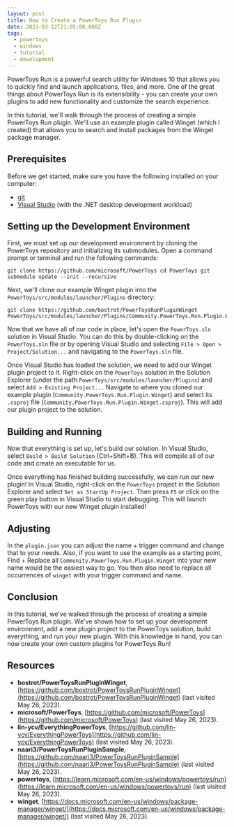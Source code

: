 ```yaml
---
layout: post
title: How to Create a PowerToys Run Plugin
date: 2023-03-12T21:05:00.000Z
tags:
  - powertoys
  - windows
  - tutorial
  - development
---
```


PowerToys Run is a powerful search utility for Windows 10 that allows you to quickly find and launch applications, files, and more. One of the great things about PowerToys Run is its extensibility - you can create your own plugins to add new functionality and customize the search experience.

In this tutorial, we'll walk through the process of creating a simple PowerToys Run plugin. We'll use an example plugin called Winget (which I created) that allows you to search and install packages from the Winget package manager.

## Prerequisites

Before we get started, make sure you have the following installed on your computer:

- [git](https://git-scm.com/)
- [Visual Studio](https://visualstudio.microsoft.com/) (with the .NET desktop development workload)

## Setting up the Development Environment

First, we must set up our development environment by cloning the PowerToys repository and initializing its submodules. Open a command prompt or terminal and run the following commands:

    git clone https://github.com/microsoft/PowerToys cd PowerToys git submodule update --init --recursive

Next, we'll clone our example Winget plugin into the `PowerToys/src/modules/launcher/Plugins` directory:

    git clone https://github.com/bostrot/PowerToysRunPluginWinget PowerToys/src/modules/launcher/Plugins/Community.PowerToys.Run.Plugin.Winget

Now that we have all of our code in place, let's open the `PowerToys.sln` solution in Visual Studio. You can do this by double-clicking on the `PowerToys.sln` file or by opening Visual Studio and selecting `File > Open > Project/Solution...` and navigating to the `PowerToys.sln` file.

Once Visual Studio has loaded the solution, we need to add our Winget plugin project to it. Right-click on the `PowerToys` solution in the Solution Explorer (under the path `PowerToys/src/modules/launcher/Plugins`) and select `Add > Existing Project...` Navigate to where you cloned our example plugin (`Community.PowerToys.Run.Plugin.Winget`) and select its `.csproj` file (`Community.PowerToys.Run.Plugin.Winget.csproj`). This will add our plugin project to the solution.

## Building and Running

Now that everything is set up, let's build our solution. In Visual Studio, select `Build > Build Solution` (Ctrl+Shift+B). This will compile all of our code and create an executable for us.

Once everything has finished building successfully, we can run our new plugin! In Visual Studio, right-click on the `PowerToys` project in the Solution Explorer and select `Set as StartUp Project`. Then press `F5` or click on the green play button in Visual Studio to start debugging. This will launch PowerToys with our new Winget plugin installed!

## Adjusting

In the `plugin.json` you can adjust the name + trigger command and change that to your needs. Also, if you want to use the example as a starting point, Find + Replace all `Community.PowerToys.Run.Plugin.Winget` into your new name would be the easiest way to go. You then also need to replace all occurrences of `winget` with your trigger command and name.

## Conclusion

In this tutorial, we've walked through the process of creating a simple PowerToys Run plugin. We've shown how to set up your development environment, add a new plugin project to the PowerToys solution, build everything, and run your new plugin. With this knowledge in hand, you can now create your own custom plugins for PowerToys Run!

## Resources

- **bostrot/PowerToysRunPluginWinget**, [https://github.com/bostrot/PowerToysRunPluginWinget](https://github.com/bostrot/PowerToysRunPluginWinget) (last visited May 26, 2023).
- **microsoft/PowerToys**, [https://github.com/microsoft/PowerToys](https://github.com/microsoft/PowerToys) (last visited May 26, 2023).
- **lin-ycv/EverythingPowerToys**, [https://github.com/lin-ycv/EverythingPowerToys](https://github.com/lin-ycv/EverythingPowerToys) (last visited May 26, 2023).
- **naari3/PowerToysRunPluginSample**, [https://github.com/naari3/PowerToysRunPluginSample](https://github.com/naari3/PowerToysRunPluginSample) (last visited May 26, 2023).
- **powertoys**, [https://learn.microsoft.com/en-us/windows/powertoys/run](https://learn.microsoft.com/en-us/windows/powertoys/run) (last visited May 26, 2023).
- **winget**, [https://docs.microsoft.com/en-us/windows/package-manager/winget/](https://docs.microsoft.com/en-us/windows/package-manager/winget/) (last visited May 26, 2023).
